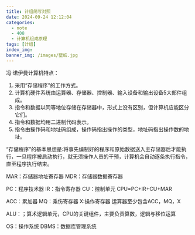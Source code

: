 ```yaml
---
title: 计组简写对照
date: 2024-09-24 12:12:04
categories:
  - note
  - 408
  - 计算机组成原理
tags: [计组]
index_img:
banner_img: /images/壁纸.jpg
---
```


冯·诺伊曼计算机特点：

1. 采用“存储程序”的工作方式。
2. 计算机硬件系统由运算器、存储器、控制器、输入设备和输出设备5大部件组成。
3. 指令和数据以同等地位存储在存储器中，形式上没有区别，但计算机应能区分它们。
4. 指令和数据均用二进制代码表示。
5. 指令由操作码和地址码组成，操作码指出操作的类型，地址码指出操作数的地址。

“存储程序”的基本思想是:将事先编制好的程序和原始数据送入主存储器后才能执行，一旦程序被启动执行，就无须操作人员的干预，计算机会自动逐条执行指令，直至程序执行结束。

MAR：存储器地址寄存器
MDR：存储器数据寄存器

PC：程序技术器
IR：指令寄存器
CU：控制单元
CPU=PC+IR+CU+MAR

ACC：累加器
MQ：乘伤寄存器
X:操作寄存器
运算器至少包含ACC，MQ，X

ALU：；算术逻辑单元，CPU的关键组件，主要负责算数，逻辑与移位运算

OS：操作系统
DBMS：数据库管理系统
